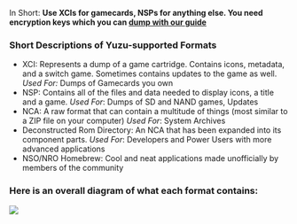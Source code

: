 In Short:
**Use XCIs for gamecards, NSPs for anything else. You need encryption keys which you can [dump with our guide](https://github.com/yuzu-emu/yuzu/wiki/Dumping-Decryption-Keys-from-a-Switch-Console)**

### Short Descriptions of Yuzu-supported Formats
- XCI: Represents a dump of a game cartridge. Contains icons, metadata, and a switch game. Sometimes contains updates to the game as well. *Used For:* Dumps of Gamecards you own
- NSP: Contains all of the files and data needed to display icons, a title and a game. 
*Used For*: Dumps of SD and NAND games, Updates
- NCA: A raw format that can contain a multitude of things (most similar to a ZIP file on your computer)
*Used For*: System Archives
- Deconstructed Rom Directory: An NCA that has been expanded into its component parts.
*Used For*: Developers and Power Users with more advanced applications
- NSO/NRO Homebrew: Cool and neat applications made unofficially by members of the community

### Here is an overall diagram of what each format contains:
![](https://cdn.discordapp.com/attachments/451185149032529930/482693990240485429/Switch_Game_Formats.jpg)